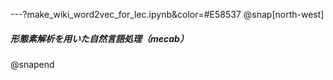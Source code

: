 ---?make_wiki_word2vec_for_lec.ipynb&color=#E58537
@snap[north-west]
##### **形態素解析を用いた自然言語処理（mecab）**
@snapend
